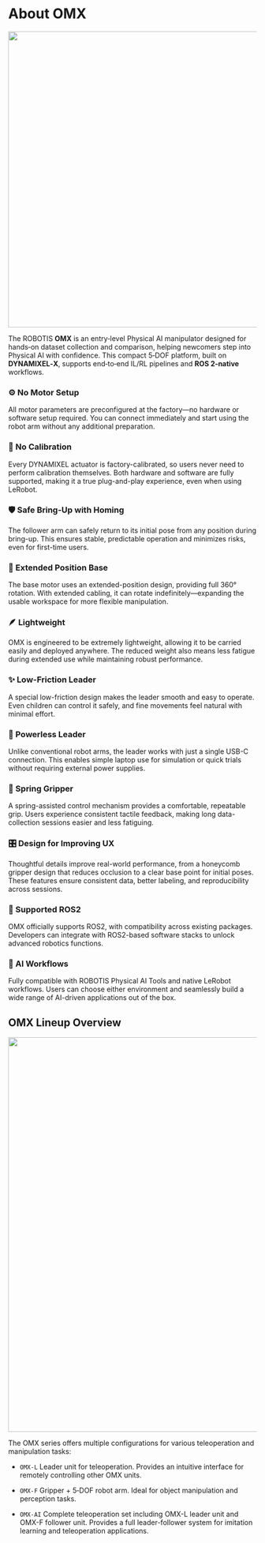# About OMX

<img src="/quick_start_guide/omx/main_image.webp" width="600"/>

The ROBOTIS **OMX** is an entry‑level Physical AI manipulator designed for hands‑on dataset collection and comparison, helping newcomers step into Physical AI with confidence. This compact 5‑DOF platform, built on **DYNAMIXEL‑X**, supports end‑to‑end IL/RL pipelines and **ROS 2‑native** workflows.

### ⚙️ No Motor Setup
All motor parameters are preconfigured at the factory—no hardware or software setup required. You can connect immediately and start using the robot arm without any additional preparation.

### 🔌 No Calibration
Every DYNAMIXEL actuator is factory-calibrated, so users never need to perform calibration themselves. Both hardware and software are fully supported, making it a true plug-and-play experience, even when using LeRobot.

### 🛡️ Safe Bring-Up with Homing
The follower arm can safely return to its initial pose from any position during bring-up. This ensures stable, predictable operation and minimizes risks, even for first-time users.

### 🧭 Extended Position Base
The base motor uses an extended-position design, providing full 360° rotation. With extended cabling, it can rotate indefinitely—expanding the usable workspace for more flexible manipulation.

### 🪶 Lightweight
OMX is engineered to be extremely lightweight, allowing it to be carried easily and deployed anywhere. The reduced weight also means less fatigue during extended use while maintaining robust performance.

### ✨ Low-Friction Leader
A special low-friction design makes the leader smooth and easy to operate. Even children can control it safely, and fine movements feel natural with minimal effort.

### 🔋 Powerless Leader
Unlike conventional robot arms, the leader works with just a single USB-C connection. This enables simple laptop use for simulation or quick trials without requiring external power supplies.

### 🎯 Spring Gripper
A spring-assisted control mechanism provides a comfortable, repeatable grip. Users experience consistent tactile feedback, making long data-collection sessions easier and less fatiguing.

### 🎛️ Design for Improving UX
Thoughtful details improve real-world performance, from a honeycomb gripper design that reduces occlusion to a clear base point for initial poses. These features ensure consistent data, better labeling, and reproducibility across sessions.

### 🤖 Supported ROS2
OMX officially supports ROS2, with compatibility across existing packages. Developers can integrate with ROS2-based software stacks to unlock advanced robotics functions.

### 🔄 AI Workflows
Fully compatible with ROBOTIS Physical AI Tools and native LeRobot workflows. Users can choose either environment and seamlessly build a wide range of AI-driven applications out of the box.

## OMX Lineup Overview

<img src="/overview/omx_models.png" width="800"/>

The OMX series offers multiple configurations for various teleoperation and manipulation tasks:

- `OMX-L`
  Leader unit for teleoperation. Provides an intuitive interface for remotely controlling other OMX units.

- `OMX-F`
  Gripper + 5‑DOF robot arm. Ideal for object manipulation and perception tasks.

- `OMX-AI`
  Complete teleoperation set including OMX-L leader unit and OMX-F follower unit.
  Provides a full leader-follower system for imitation learning and teleoperation applications.